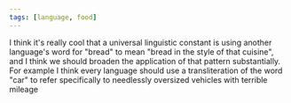 ```yaml
---
tags: [language, food]
---
```


I think it's really cool that a universal linguistic constant is using another language's word for "bread" to mean "bread in the style of that cuisine", and I think we should broaden the application of that pattern substantially. For example I think every language should use a transliteration of the word "car" to refer specifically to needlessly oversized vehicles with terrible mileage
